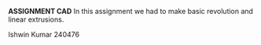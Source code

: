 **ASSIGNMENT CAD**
In this assignment we had to make basic revolution and linear extrusions.

Ishwin Kumar
240476
